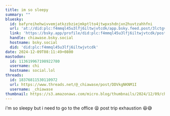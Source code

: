 ```yaml
---
title: im so sleepy
summary: ""
bluesky:
  id: bafyreihehwivvemjatkzzbziejmkptlto4jtwpxshdnjxn2huvtzahhfni
  url: 'at://did:plc:f4mmql45u3lfj6iltwjvtcdk/app.bsky.feed.post/3lctgv5fhxn2o'
  link: 'https://bsky.app/profile/did:plc:f4mmql45u3lfj6iltwjvtcdk/post/3lctgv5fhxn2o'
  handle: chiawase.bsky.social
  hostname: bsky.social
  did: 'did:plc:f4mmql45u3lfj6iltwjvtcdk'
date: 2024-12-09T08:11:49+0800
mastodon:
  id: 113619967198922780
  username: chi
  hostname: social.lol
threads:
  id: 18376811530110972
  url: https://www.threads.net/@_chiawase/post/DDVkgNKNM1I
  username: _chiawase
thumbnail: https://s3.amazonaws.com/micro.blog/thumbnails/2024/12/09/chisenires.design/e5e82f44c8fd883e573ce1bd35ba6cfa.png
---
```


i'm so sleepy but i need to go to the office 😫 post trip exhaustion 😆😅
